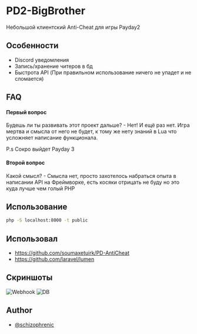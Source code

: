 
# PD2-BigBrother

Небольшой клиентский Anti-Cheat для игры Payday2


## Особенности

- Discord уведомления
- Запись/хранение читеров в бд
- Быстрота API (При правильном использование ничего не упадет и не сломается)


## FAQ

#### Первый вопрос

Будешь ли ты развивать этот проект дальше? - Нет! И ещё раз нет. Игра мертва и смысла от него не будет, к тому же нету знаний в Lua что усложняет написание функционала.

P.s Сокро выйдет Payday 3

#### Второй вопрос

Какой смысл? - Смысла нет, просто захотелось набраться опыта в написании API на Фреймворке, есть косяки отрицать не буду но это куда лучше чем голый PHP

## Использование

```bash
php -S localhost:8000 -t public
```


## Использовал

- https://github.com/soumaxetuirk/PD-AntiCheat
- https://github.com/laravel/lumen


## Скриншоты

![Webhook](https://user-images.githubusercontent.com/89999325/210487596-016d32cf-9447-48ac-a706-8498d4c61642.png)
![DB](https://user-images.githubusercontent.com/89999325/210489270-fcc939ca-5bbd-4474-aaa4-495581dda685.png)

## Author

- [@schizophrenic](https://github.com/EncryRose)

